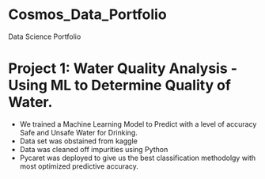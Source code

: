 # Cosmos_Data_Portfolio
Data Science Portfolio

# Project 1: Water Quality Analysis - Using ML to Determine Quality of Water. 
* We trained a Machine Learning Model to Predict with a level of accuracy Safe and Unsafe Water for Drinking.
* Data set was obstained from kaggle
* Data was cleaned off impurities using Python
* Pycaret was deployed to give us the best classification methodolgy with most optimized predictive accuracy.
